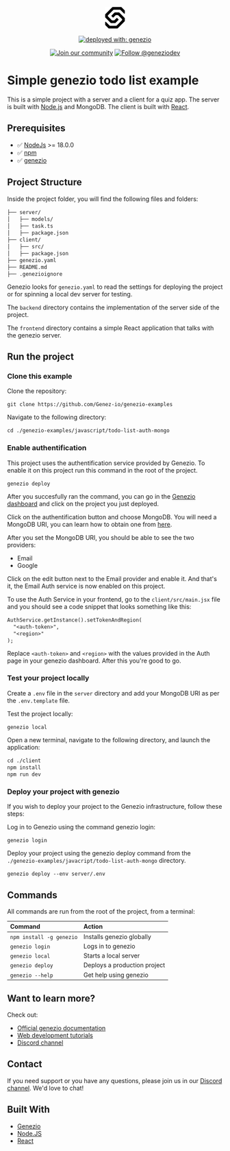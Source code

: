 <div align="center"> <a href="https://genezio.com/"></a>
<img alt="genezio logo" src="https://github.com/genez-io/graphics/raw/HEAD/svg/Icon_Genezio_Black.svg" style="max-height: 50px;">

</div>

<div align="center">

[![deployed with: genezio](https://img.shields.io/badge/deployed_with-genezio-6742c1.svg?labelColor=62C353&style=flat)](https://github.com/genez-io/genezio)

[![Join our community](https://img.shields.io/discord/1024296197575422022?style=social&label=Join%20our%20community%20&logo=discord&labelColor=6A7EC2)](https://discord.gg/uc9H5YKjXv)
[![Follow @geneziodev](https://img.shields.io/twitter/url/https/twitter.com/geneziodev.svg?style=social&label=Follow%20%40geneziodev)](https://twitter.com/geneziodev)

</div>

# Simple genezio todo list example

This is a simple project with a server and a client for a quiz app. The server is built with [Node.js](https://nodejs.org/en/) and MongoDB. The client is built with [React](https://reactjs.org/).

## Prerequisites

- ✅ [NodeJs](https://nodejs.org) >= 18.0.0
- ✅ [npm](https://www.npmjs.com/)
- ✅ [genezio](https://genezio.com/)

## Project Structure

Inside the project folder, you will find the following files and folders:

```
├── server/
│   ├── models/
│   ├── task.ts
│   ├── package.json
├── client/
│   ├── src/
│   ├── package.json
├── genezio.yaml
├── README.md
├── .genezioignore
```

Genezio looks for `genezio.yaml` to read the settings for deploying the project or for spinning a local dev server for testing.

The `backend` directory contains the implementation of the server side of the project.

The `frontend` directory contains a simple React application that talks with the genezio server.

## Run the project

### Clone this example

Clone the repository:

```
git clone https://github.com/Genez-io/genezio-examples
```

Navigate to the following directory:

```
cd ./genezio-examples/javascript/todo-list-auth-mongo
```

### Enable authentification

This project uses the authentification service provided by Genezio. To enable it on this project run this command in the root of the project.

```
genezio deploy
```

After you succesfully ran the command, you can go in the [Genezio dashboard](https://app.genez.io/dashboard) and click on the project you just deployed.

Click on the authentification button and choose MongoDB. You will need a MongoDB URI, you can learn how to obtain one from [here](https://genezio.com/blog/how-to-add-a-mongodb-to-your-genezio-project/).

After you set the MongoDB URI, you should be able to see the two providers:

- Email
- Google

Click on the edit button next to the Email provider and enable it. And that's it, the Email Auth service is now enabled on this project.

To use the Auth Service in your frontend, go to the `client/src/main.jsx` file and you should see a code snippet that looks something like this:

```
AuthService.getInstance().setTokenAndRegion(
  "<auth-token>",
  "<region>"
);
```

Replace `<auth-token>` and `<region>` with the values provided in the Auth page in your genezio dashboard. After this you're good to go.

### Test your project locally

Create a `.env` file in the `server` directory and add your MongoDB URI as per the `.env.template` file.

Test the project locally:

```
genezio local
```

Open a new terminal, navigate to the following directory, and launch the application:

```
cd ./client
npm install
npm run dev
```

### Deploy your project with genezio

If you wish to deploy your project to the Genezio infrastructure, follow these steps:

Log in to Genezio using the command genezio login:

```
genezio login
```

Deploy your project using the genezio deploy command from the `./genezio-examples/javacript/todo-list-auth-mongo` directory.

```
genezio deploy --env server/.env
```

## Commands

All commands are run from the root of the project, from a terminal:

| Command                  | Action                       |
| :----------------------- | :--------------------------- |
| `npm install -g genezio` | Installs genezio globally    |
| `genezio login`          | Logs in to genezio           |
| `genezio local`          | Starts a local server        |
| `genezio deploy`         | Deploys a production project |
| `genezio --help`         | Get help using genezio       |

## Want to learn more?

Check out:

- [Official genezio documentation](https://genezio.com/docs)
- [Web development tutorials](https://genezio.com/blog)
- [Discord channel](https://discord.gg/uc9H5YKjXv)

## Contact

If you need support or you have any questions, please join us in our [Discord channel](). We'd love to chat!

## Built With

- [Genezio](https://genezio.com/)
- [Node.JS](https://nodejs.org/en/)
- [React](https://reactjs.org/)
